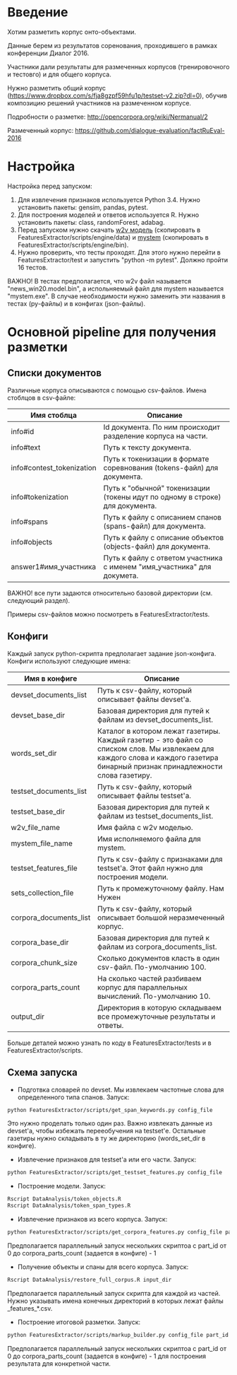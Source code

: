 # Введение

Хотим разметить корпус онто-объектами. 

Данные берем из результатов соренования, проходившего в рамках конференции Диалог 2016.

Участники дали результаты для размеченных корпусов (тренировочного и тестовго) и для общего корпуса.

Нужно разметить общий корпус (https://www.dropbox.com/s/fja8gzpf59hfu1p/testset-v2.zip?dl=0), обучив композицию решений участников на размеченном корпусе.

Подробности о разметке: http://opencorpora.org/wiki/Nermanual/2

Размеченный корпус: https://github.com/dialogue-evaluation/factRuEval-2016

# Настройка

Настройка перед запуском:
1. Для извлечения признаков используется Python 3.4. Нужно установить пакеты: gensim, pandas, pytest.
2. Для построения моделей и ответов используется R. Нужно установить пакеты: class, randomForest, adabag.
3. Перед запуском нужно скачать [w2v модель](http://rusvectores.org/static/models/rusvectores2/news_rusvectores2.bin.gz) (скопировать в FeaturesExtractor/scripts/engine/data) и [mystem](https://tech.yandex.ru/mystem/) (скопировать в FeaturesExtractor/scripts/engine/bin).
4. Нужно проверить, что тесты проходят. Для этого нужно перейти в FeaturesExtractor/test и запустить "python -m pytest". Должно пройти 16 тестов. 

ВАЖНО! В тестах предполагается, что w2v файл называется "news_win20.model.bin", а испольняемый файл для mystem называется "mystem.exe". В случае необходимости нужно заменить эти названия в тестах (py-файлы) и в конфигах (json-файлы).

# Основной pipeline для получения разметки

## Списки документов

Различные корпуса описываются с помощью csv-файлов. Имена стоблцов в csv-файле:

Имя стоблца | Описание
--- | ---
info#id | Id документа. По ним происходит разделение корпуса на части.
info#text | Путь к тексту документа.
info#contest_tokenization | Путь к токенизации в формате соревнования (tokens-файл) для документа.
info#tokenization | Путь к "обычной" токенизации (токены идут по одному в строке) для документа.
info#spans | Путь к файлу с описанием спанов (spans-файл) для документа.
info#objects | Путь к файлу с описание объектов (objects-файл) для документа.
answer1#имя\_участника | Путь к файлу с ответом участника с именем "имя\_участника" для докумета.

ВАЖНО! все пути задаются относительно базовой директории (см. следующий раздел).

Примеры csv-файлов можно посмотреть в FeaturesExtractor/tests.

## Конфиги

Каждый запуск python-скрипта предполагает задание json-конфига. Конфиги используют следующие имена:

Имя в конфиге | Описание
--- | ---
devset_documents_list | Путь к csv-файлу, который описывает файлы devset'а.
devset_base_dir | Базовая директория для путей к файлам из devset_documents_list.
words_set_dir | Каталог в котором лежат газетиры. Каждый газетир - это файл со списком слов. Мы извлекаем для каждого слова и каждого газетира бинарный признак принадлежности слова газетиру.
testset_documents_list | Путь к csv-файлу, который описывает файлы testset'а.
testset_base_dir | Базовая директория для путей к файлам из testset_documents_list.
w2v_file_name | Имя файла с w2v моделью.
mystem_file_name | Имя исполняемого файла для mystem.
testset_features_file | Путь к csv-файлу с признаками для testset'а. Этот файл нужно для построения модели.
sets_collection_file | Путь к промежуточному файлу. Нам Нужен
corpora_documents_list | Путь к csv-файлу, который описывает большой неразмеченный корпус.
corpora_base_dir | Базовая директория для путей к файлам из corpora_documents_list.
corpora_chunk_size | Сколько документов класть в один csv-файл. По-умолчанию 100.
corpora_parts_count | На сколько частей разбиваем корпус для параллельных вычислений. По-умолчанию 10.
output_dir | Директория в которую складываем все промежуточные результаты и ответы.

Больше деталей можно узнать по коду в FeaturesExtractor/tests и в FeaturesExtractor/scripts.

## Схема запуска

* Подготвка словарей по devset. Мы извлекаем частотные слова для определенного типа спанов. Запуск:
```bash
python FeaturesExtractor/scripts/get_span_keywords.py config_file
```
Это нужно проделать только один раз. Важно извлекать данные из devset'а, чтобы избежать перееобучения на testset'е. Остальные газетиры нужно складывать в ту же директорию (words_set_dir в конфиге).
* Извлечение признаков для testset'а или его части. Запуск:
```bash
python FeaturesExtractor/scripts/get_testset_features.py config_file
```
* Построение модели. Запуск:
```bash
Rscript DataAnalysis/token_objects.R
Rscript DataAnalysis/token_span_types.R
```
* Извлечение признаков из всего корпуса. Запуск:
```bash
python FeaturesExtractor/scripts/get_corpora_features.py config_file part_id
```
Предполагается параллельный запуск нескольких скриптоа с part_id от 0 до corpora_parts_count (задается в конфиге) - 1
* Получение объекты и спаны для всего корпуса. Запуск:
```bash
Rscript DataAnalysis/restore_full_corpus.R input_dir
```
Предполагается параллельный запуск скрипта для каждой из частей. Нужно указывать имена конечных директорий в которых лежат файлы \_features\_\*.csv.
* Построение итоговой разметки. Запуск:
```bash
python FeaturesExtractor/scripts/markup_builder.py config_file part_id
```
Предполагается параллельный запуск нескольких скриптоа с part_id от 0 до corpora_parts_count (задается в конфиге) - 1 для построения результата для конкретной части.
